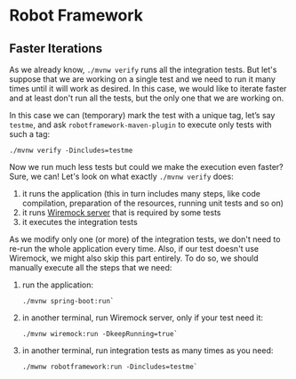 # Robot Framework

## Faster Iterations

As we already know, `./mvnw verify` runs all the integration tests. But let's
suppose that we are working on a single test and we need to run it many times
until it will work as desired. In this case, we would like to iterate faster
and at least don't run all the tests, but the only one that we are working on.

In this case we can (temporary) mark the test with a unique tag, let’s say
`testme`, and ask `robotframework-maven-plugin` to execute only tests with such
a tag:
```console
./mvnw verify -Dincludes=testme
```

Now we run much less tests but could we make the execution even faster? Sure,
we can! Let's look on what exactly `./mvnw verify` does:
1) it runs the application (this in turn includes many steps, like code
   compilation, preparation of the resources, running unit tests and so on)
2) it runs [Wiremock server](wiremock.md) that is required by some tests
3) it executes the integration tests

As we modify only one (or more) of the integration tests, we don't need to
re-run the whole application every time. Also, if our test doesn't use
Wiremock, we might also skip this part entirely. To do so, we should manually
execute all the steps that we need:

1) run the application:
   ```console
   ./mvnw spring-boot:run`
   ```
2) in another terminal, run Wiremock server, only if your test need it:
   ```console
   ./mvnw wiremock:run -DkeepRunning=true`
   ```
3) in another terminal, run integration tests as many times as you need:
   ```console
   ./mwnw robotframework:run -Dincludes=testme`
   ```

